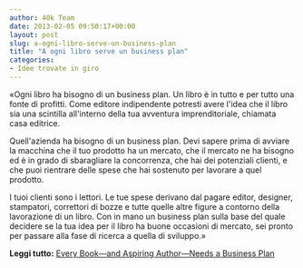 ```yaml
---
author: 40k Team
date: 2013-02-05 09:50:17+00:00
layout: post
slug: a-ogni-libro-serve-un-business-plan
title: "A ogni libro serve un business plan"
categories:
- Idee trovate in giro
---
```

«Ogni libro ha bisogno di un business plan. Un libro è in tutto e per tutto una fonte di profitti. Come editore indipendente potresti avere l'idea che il libro sia una scintilla all'interno della tua avventura imprenditoriale, chiamata casa editrice. 

Quell'azienda ha bisogno di un business plan. Devi sapere prima di avviare la macchina che il tuo prodotto ha un mercato, che il mercato ne ha bisogno ed è in grado di sbaragliare la concorrenza, che hai dei potenziali clienti, e che puoi rientrare delle spese che hai sostenuto per lavorare a quel prodotto. 

I tuoi clienti sono i lettori. Le tue spese derivano dal pagare editor, designer, stampatori, correttori di bozze e tutte quelle altre figure a contorno della lavorazione di un libro. Con in mano un business plan sulla base del quale decidere se la tua idea per il libro ha buone occasioni di mercato, sei pronto per passare alla fase di ricerca a quella di sviluppo.»

**Leggi tutto:** [Every Book—and Aspiring Author—Needs a Business Plan](http://writenonfictionnow.com/every-book-and-aspiring-author-needs-a-business-plan/?utm_source=feedburner&utm_medium=feed&utm_campaign=Feed%3A+WriteNonfictionNow+%28Write+NonFiction+Now%21%29)
